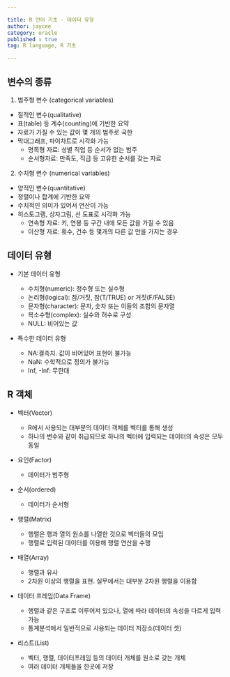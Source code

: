 ```yaml
---

title: R 언어 기초 - 데이터 유형
author: jaycee
category: oracle
published : true
tag: R language, R 기초

---
```


## 변수의 종류
1. 범주형 변수 (categorical variables)
  - 질적인 변수(qualitative)
  - 표(table) 등 계수(counting)에 기반한 요약
  - 자료가 가질 수 있는 값이 몇 개의 범주로 국한
  - 막대그래프, 파이차트로 시각화 가능
    + 명목형 자료: 성별 직업 등 순서가 없는 범주
    + 순서형자료: 만족도, 직급 등 고유한 순서를 갖는 자료
    
2. 수치형 변수 (numerical variables)
  - 양적인 변수(quantitative)
  - 정렬이나 합계에 기반한 요약
  - 수치적인 의미가 있어서 연산이 가능
  - 히스토그램, 상자그림, 선 도표로 시각화 가능
    + 연속형 자료: 키, 연봉 등 구간 내에 모든 값을 가질 수 있음
    + 이산형 자료: 횟수, 건수 등 몇개의 다른 값 만을 가지는 경우
    
## 데이터 유형
  - 기본 데이터 유형
    + 수치형(numeric): 정수형 또는 실수형
    + 논리형(logical): 참/거짓, 참(T/TRUE) or 거짓(F/FALSE)
    + 문자형(character): 문자, 숫자 또는 이들의 조합의 문자열
    + 복소수형(complex): 실수와 허수로 구성
    + NULL: 비어있는 값

  - 특수한 데이터 유형
    + NA:결측치. 값이 비어있어 표현이 불가능
    + NaN: 수학적으로 정의가 불가능
    + Inf, -Inf: 무한대
 
## R 객체
  - 벡터(Vector)
    + R에서 사용되는 대부분의 데이터 객체를 벡터를 통해 생성
    + 하나의 변수와 같이 취급되므로 하나의 벡터에 입력되는 데이터의 속성은 모두 동일
  
  - 요인(Factor)
    + 데이터가 범주형
 
  - 순서(ordered)
    + 데이터가 순서형
  
  - 행렬(Matrix)
    + 행렬은 행과 열의 원소를 나열한 것으로 벡터들의 모임
    + 행렬로 입력된 데이터를 이용해 행렬 연산을 수행
  
  - 배열(Array)
    + 행렬과 유사
    + 2차원 이상의 행렬을 표현. 실무에서는 대부분 2차원 행렬을 이용함
  
  - 데이터 프레임(Data Frame)
    + 행렬과 같은 구조로 이루어져 있으나, 열에 따라 데이터의 속성을 다르게 입력 가능
    + 통계분석에서 일반적으로 사용되는 데이터 저장소(데이터 셋)
  
  - 리스트(List)
    + 벡터, 행렬, 데이터프레임 등의 데이터 개체를 원소로 갖는 개체
    + 여러 데이터 개체들을 한곳에 저장
